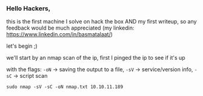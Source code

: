 ### Hello Hackers,
this is the first machine I solve on hack the box AND my first writeup, so any feedback would be much appreciated (my linkedin: https://www.linkedin.com/in/basmatalaat/)

let's begin ;)

we'll start by an nmap scan of the ip, first I pinged the ip to see if it's up


with the flags: `-oN` → saving the output to a file, 
                                                       `-sV` → service/version info, 
                                                       `-sC` → script scan
 
`sudo nmap -sV -sC -oN nmap.txt 10.10.11.189`
